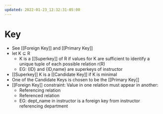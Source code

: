 ```yaml
---
updated: 2022-01-23_12:32:31-05:00
---
```

# Key
* See [[Foreign Key]] and [[Primary Key]]
* let K $\subseteq$ R
	* K is a [[Superkey]] of R if values for K are sufficient to identify a unique tuple of each possible relation r(R)
	* EG: {ID} and {ID,name} are superkeys of instructor
* [[Superkey]] K is a [[Candidate Key]] if K is minimal 
* One of the Candidate Keys is chosen to be the [[Primary Key]]
* [[Foreign Key]] constraint: Value in one relation must appear in another:
	* Referencing relation
	* Referenced relation
	* EG: dept_name in instructor is a foreign key from instructor referencing department
